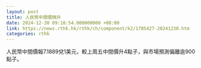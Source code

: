 ```yaml
---
layout: post
title: 人民幣中間價微升
date: 2024-12-30 09:18:54.000000000 +08:00
link: https://news.rthk.hk/rthk/ch/component/k2/1785427-20241230.htm
categories: rthk
---
```


人民幣中間價報7.1889兌1美元，較上周五中間價升4點子，與市場預測偏離逾900點子。
